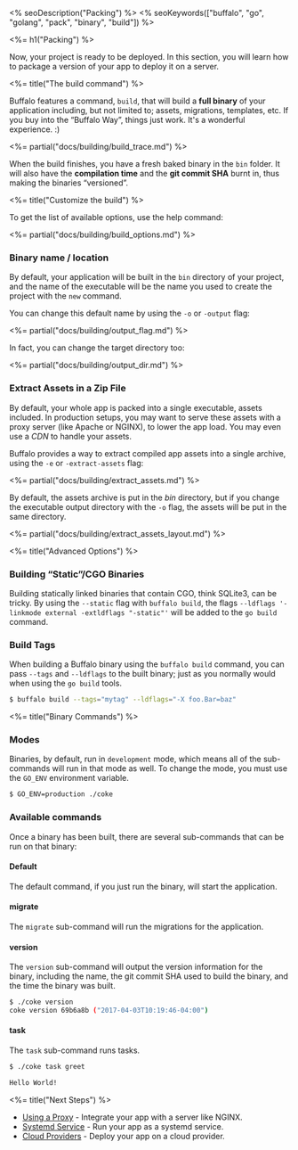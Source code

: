 <% seoDescription("Packing") %>
<% seoKeywords(["buffalo", "go", "golang", "pack", "binary", "build"]) %>

<%= h1("Packing") %>

Now, your project is ready to be deployed. In this section, you will learn how to package a version of your app to deploy it on a server.

<%= title("The build command") %>

Buffalo features a command, `build`, that will build a **full binary** of your application including, but not limited to; assets, migrations, templates, etc. If you buy into the “Buffalo Way”, things just work. It's a wonderful experience. :)

<%= partial("docs/building/build_trace.md") %>

When the build finishes, you have a fresh baked binary in the `bin` folder. It will also have the **compilation time** and the **git commit SHA** burnt in, thus making the binaries “versioned”.

<%= title("Customize the build") %>

To get the list of available options, use the help command:

<%= partial("docs/building/build_options.md") %>

### Binary name / location

By default, your application will be built in the `bin` directory of your project, and the name of the executable will be the name you used to create the project with the `new` command.

You can change this default name by using the `-o` or `-output` flag:

<%= partial("docs/building/output_flag.md") %>

In fact, you can change the target directory too:

<%= partial("docs/building/output_dir.md") %>

### Extract Assets in a Zip File

By default, your whole app is packed into a single executable, assets included. In production setups, you may want to serve these assets with a proxy server (like Apache or NGINX), to lower the app load. You may even use a *CDN* to handle your assets.

Buffalo provides a way to extract compiled app assets into a single archive, using the `-e` or `-extract-assets` flag:

<%= partial("docs/building/extract_assets.md") %>

By default, the assets archive is put in the *bin* directory, but if you change the executable output directory with the `-o` flag, the assets will be put in the same directory.

<%= partial("docs/building/extract_assets_layout.md") %>

<%= title("Advanced Options") %>

### Building “Static”/CGO Binaries

Building statically linked binaries that contain CGO, think SQLite3, can be tricky. By using the `--static` flag with `buffalo build`, the flags `--ldflags '-linkmode external -extldflags "-static"'` will be added to the `go build` command.

### Build Tags

When building a Buffalo binary using the `buffalo build` command, you can pass `--tags` and `--ldflags` to the built binary; just as you normally would when using the `go build` tools.

```bash
$ buffalo build --tags="mytag" --ldflags="-X foo.Bar=baz"
```

<%= title("Binary Commands") %>

### Modes
Binaries, by default, run in `development` mode, which means all of the sub-commands will run in that mode as well. To change the mode, you must use the `GO_ENV` environment variable.

```bash
$ GO_ENV=production ./coke
```

### Available commands

Once a binary has been built, there are several sub-commands that can be run on that binary:

#### Default

The default command, if you just run the binary, will start the application.

#### migrate

The `migrate` sub-command will run the migrations for the application.

#### version

The `version` sub-command will output the version information for the binary, including the name, the git commit SHA used to build the binary, and the time the binary was built.

```bash
$ ./coke version
coke version 69b6a8b ("2017-04-03T10:19:46-04:00")
```

#### task

The `task` sub-command runs tasks.

```bash
$ ./coke task greet

Hello World!
```

<%= title("Next Steps") %>

* [Using a Proxy](/en/docs/deploy/proxy) - Integrate your app with a server like NGINX.
* [Systemd Service](/en/docs/deploy/systemd) - Run your app as a systemd service.
* [Cloud Providers](/en/docs/deploy/providers) - Deploy your app on a cloud provider.